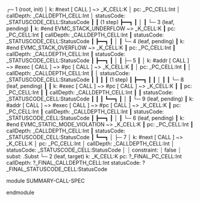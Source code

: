 
┌─ 1 (root, init)
│   k: #next [ CALL ] ~> _K_CELL:K
│   pc: _PC_CELL:Int
│   callDepth: _CALLDEPTH_CELL:Int
│   statusCode: _STATUSCODE_CELL:StatusCode
┃
┃ (1 step)
┣━━┓
┃  │
┃  └─ 3 (leaf, pending)
┃      k: #end EVMC_STACK_UNDERFLOW ~> _K_CELL:K
┃      pc: _PC_CELL:Int
┃      callDepth: _CALLDEPTH_CELL:Int
┃      statusCode: _STATUSCODE_CELL:StatusCode
┃
┣━━┓
┃  │
┃  └─ 4 (leaf, pending)
┃      k: #end EVMC_STACK_OVERFLOW ~> _K_CELL:K
┃      pc: _PC_CELL:Int
┃      callDepth: _CALLDEPTH_CELL:Int
┃      statusCode: _STATUSCODE_CELL:StatusCode
┃
┣━━┓
┃  │
┃  ├─ 5
┃  │   k: #addr [ CALL ] ~> #exec [ CALL ] ~> #pc [ CALL ] ~> _K_CELL:K
┃  │   pc: _PC_CELL:Int
┃  │   callDepth: _CALLDEPTH_CELL:Int
┃  │   statusCode: _STATUSCODE_CELL:StatusCode
┃  ┃
┃  ┃ (1 step)
┃  ┣━━┓
┃  ┃  │
┃  ┃  └─ 8 (leaf, pending)
┃  ┃      k: #exec [ CALL ] ~> #pc [ CALL ] ~> _K_CELL:K
┃  ┃      pc: _PC_CELL:Int
┃  ┃      callDepth: _CALLDEPTH_CELL:Int
┃  ┃      statusCode: _STATUSCODE_CELL:StatusCode
┃  ┃
┃  ┗━━┓
┃     │
┃     └─ 9 (leaf, pending)
┃         k: #addr [ CALL ] ~> #exec [ CALL ] ~> #pc [ CALL ] ~> _K_CELL:K
┃         pc: _PC_CELL:Int
┃         callDepth: _CALLDEPTH_CELL:Int
┃         statusCode: _STATUSCODE_CELL:StatusCode
┃
┣━━┓
┃  │
┃  └─ 6 (leaf, pending)
┃      k: #end EVMC_STATIC_MODE_VIOLATION ~> _K_CELL:K
┃      pc: _PC_CELL:Int
┃      callDepth: _CALLDEPTH_CELL:Int
┃      statusCode: _STATUSCODE_CELL:StatusCode
┃
┗━━┓
   │
   ├─ 7
   │   k: #next [ CALL ] ~> _K_CELL:K
   │   pc: _PC_CELL:Int
   │   callDepth: _CALLDEPTH_CELL:Int
   │   statusCode: _STATUSCODE_CELL:StatusCode
   │
   ┊  constraint:
   ┊      false
   ┊  subst: .Subst
   └─ 2 (leaf, target)
       k: _K_CELL:K
       pc: ?_FINAL_PC_CELL:Int
       callDepth: ?_FINAL_CALLDEPTH_CELL:Int
       statusCode: ?_FINAL_STATUSCODE_CELL:StatusCode




module SUMMARY-CALL-SPEC
    
    
    

endmodule
